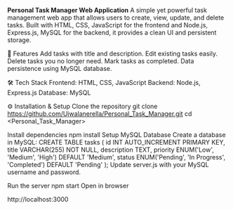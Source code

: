 **Personal Task Manager Web Application**
A simple yet powerful task management web app that allows users to create, view, update, and delete tasks. Built with HTML, CSS, JavaScript for the frontend and Node.js, Express.js, MySQL for the backend, it provides a clean UI and persistent storage.

🚀 Features
Add tasks with title and description.
Edit existing tasks easily.
Delete tasks you no longer need.
Mark tasks as completed.
Data persistence using MySQL database.

🛠️ Tech Stack
Frontend: HTML, CSS, JavaScript
Backend: Node.js, Express.js
Database: MySQL

⚙️ Installation & Setup
Clone the repository
git clone https://github.com/Ujwalanerella/Personal_Task_Manager.git
cd <Personal_Task_Manager>

Install dependencies
npm install
Setup MySQL Database
Create a database in MySQL:
CREATE TABLE tasks (
  id INT AUTO_INCREMENT PRIMARY KEY,
  title VARCHAR(255) NOT NULL,
  description TEXT,
  priority ENUM('Low', 'Medium', 'High') DEFAULT 'Medium',
  status ENUM('Pending', 'In Progress', 'Completed') DEFAULT 'Pending'
);
Update server.js with your MySQL username and password.

Run the server
npm start
Open in browser

http://localhost:3000
